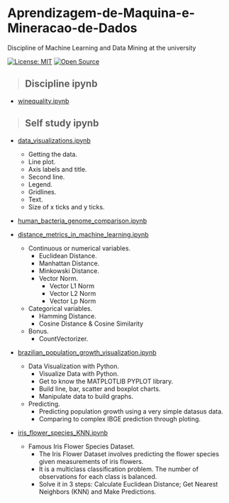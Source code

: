 # Aprendizagem-de-Maquina-e-Mineracao-de-Dados
Discipline of Machine Learning and Data Mining at the university

[![License: MIT](https://img.shields.io/badge/License-MIT-yellow.svg)](https://opensource.org/licenses/MIT)
[![Open Source](https://badges.frapsoft.com/os/v1/open-source.svg?v=103)](https://opensource.org/)

> ## Discipline ipynb
* [winequality.ipynb](https://github.com/JonatasFontele/Aprendizagem-de-Maquina-e-Mineracao-de-Dados)

 
 > ## Self study ipynb
* [data_visualizations.ipynb](https://github.com/JonatasFontele/Aprendizagem-de-Maquina-e-Mineracao-de-Dados/blob/main/data_visualizations.ipynb)
  * Getting the data.
  * Line plot.
  * Axis labels and title.
  * Second line.
  * Legend.
  * Gridlines.
  * Text.
  * Size of x ticks and y ticks.

* [human_bacteria_genome_comparison.ipynb](https://github.com/JonatasFontele/Aprendizagem-de-Maquina-e-Mineracao-de-Dados/blob/main/human_bacteria_genome_comparison.ipynb)

* [distance_metrics_in_machine_learning.ipynb](https://github.com/JonatasFontele/Aprendizagem-de-Maquina-e-Mineracao-de-Dados/blob/main/distance_metrics_in_machine_learning.ipynb)
  * Continuous or numerical variables.
    * Euclidean Distance.
    * Manhattan Distance.
    * Minkowski Distance.
    * Vector Norm.
        * Vector L1 Norm
        * Vector L2 Norm
        * Vector Lp Norm
  * Categorical variables.
    * Hamming Distance.
    * Cosine Distance & Cosine Similarity
  * Bonus.
    * CountVectorizer.

* [brazilian_population_growth_visualization.ipynb](https://github.com/JonatasFontele/Aprendizagem-de-Maquina-e-Mineracao-de-Dados/blob/main/brazilian_population_growth_visualization.ipynb)
  * Data Visualization with Python.
    * Visualize Data with Python.
    * Get to know the MATPLOTLIB PYPLOT library.
    * Build line, bar, scatter and boxplot charts.
    * Manipulate data to build graphs.
  * Predicting.
    * Predicting population growth using a very simple datasus data.
    * Comparing to complex IBGE prediction through ploting.

* [iris_flower_species_KNN.ipynb](https://github.com/JonatasFontele/Aprendizagem-de-Maquina-e-Mineracao-de-Dados/blob/main/iris_flower_species_KNN.ipynb)
  * Famous Iris Flower Species Dataset.
    * The Iris Flower Dataset involves predicting the flower species given measurements of iris flowers.
    * It is a multiclass classification problem. The number of observations for each class is balanced.
    * Solve it in 3 steps: Calculate Euclidean Distance; Get Nearest Neighbors (KNN) and Make Predictions.
